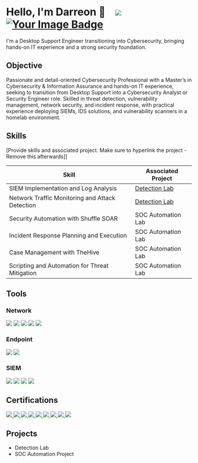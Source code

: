 # Hello, I'm Darreon 👋 &nbsp;&nbsp; <a href="https://www.linkedin.com/in/darreon-phillips-"><img src="https://img.shields.io/badge/-LinkedIn-0072b1?&style=for-the-badge&logo=linkedin&logoColor=white" /></a> &nbsp;&nbsp; <a href="https://tryhackme.com/p/dphil97"><img src="https://tryhackme-badges.s3.amazonaws.com/dphil97.png" alt="Your Image Badge" /></a>

I'm a Desktop Support Engineer transitioning into Cybersecurity, bringing hands-on IT experience and a strong security foundation.

## Objective

Passionate and detail-oriented Cybersecurity Professional with a Master’s in Cybersecurity & Information Assurance and hands-on IT experience, seeking to transition from Desktop Support into a Cybersecurity Analyst or Security Engineer role. Skilled in threat detection, vulnerability management, network security, and incident response, with practical experience deploying SIEMs, IDS solutions, and vulnerability scanners in a homelab environment.

## Skills
[Provide skills and associated project. Make sure to hyperlink the project - Remove this afterwards]]

| Skill                                         | Associated Project         |
|-----------------------------------------------|----------------------------|
| SIEM Implementation and Log Analysis          | <a href="https://google.com">Detection Lab</a>|
| Network Traffic Monitoring and Attack Detection | <a href="https://google.com">Detection Lab</a>|
| Security Automation with Shuffle SOAR         | SOC Automation Lab|
| Incident Response Planning and Execution      | SOC Automation Lab|
| Case Management with TheHive                  | SOC Automation Lab|
| Scripting and Automation for Threat Mitigation | SOC Automation Lab|

## Tools

### Network
<div>
    <img src="https://img.shields.io/badge/-Wireshark-1679A7?&style=for-the-badge&logo=Wireshark&logoColor=white" />
    <img src="https://img.shields.io/badge/-Suricata-EF3B2D?&style=for-the-badge&logo=Suricata&logoColor=white" />
    <img src="https://img.shields.io/badge/-Rapid7-FF0000?&style=for-the-badge&logo=rapid7&logoColor=white" />
    <img src="https://img.shields.io/badge/-pfSense-2980B9?&style=for-the-badge&logo=pfsense&logoColor=white" />
    <img src="https://img.shields.io/badge/-OpenVAS-27AE60?&style=for-the-badge&logo=openvas&logoColor=white" />
</div>

### Endpoint
<div>
    <img src="https://img.shields.io/badge/-Microsoft_Defender_for_Endpoint-00A4EF?&style=for-the-badge&logo=Microsoft&logoColor=white" />
    <img src="https://img.shields.io/badge/-Velociraptor-4B275F?&style=for-the-badge&logo=Velociraptor&logoColor=white" />
</div>

### SIEM
<div>
    <img src="https://img.shields.io/badge/-Microsoft_Sentinel-0078D4?&style=for-the-badge&logo=Microsoft&logoColor=white" />
    <img src="https://img.shields.io/badge/-Splunk-000000?&style=for-the-badge&logo=Splunk&logoColor=white" />
    <img src="https://img.shields.io/badge/-Elastic-005571?&style=for-the-badge&logo=Elastic&logoColor=white" />
    <img src="https://img.shields.io/badge/-Wazuh-1E90FF?&style=for-the-badge&logo=wazuh&logoColor=white" />
</div>

## Certifications
<div>  
    <a href="https://www.credly.com/badges/eb4a3bad-5e6e-467d-80fc-4cf06b980f86/public_url" target="_blank">
        <img src="https://img.shields.io/badge/-SSCP-3333FF?&style=for-the-badge&logo=ISC2&logoColor=white" />
    </a>
    <a href="https://www.credly.com/badges/7254c8cb-7351-41e4-9b4d-3339ae0c8754/public_url" target="_blank">
        <img src="https://img.shields.io/badge/-CySA%2B-006400?&style=for-the-badge&logo=CompTIA&logoColor=white" />
    </a>
    <a href="https://www.credly.com/badges/85c805a3-a2e7-4972-b59d-d2558d6d3170/public_url" target="_blank">
        <img src="https://img.shields.io/badge/-Security%2B-FF0000?&style=for-the-badge&logo=CompTIA&logoColor=white" />
    </a>
    <a href="https://www.credly.com/badges/d3e082ef-5172-4295-b89d-b5f68ea7423d/public_url" target="_blank">
        <img src="https://img.shields.io/badge/-Network%2B-007ACC?&style=for-the-badge&logo=CompTIA&logoColor=white" />
    </a>
    <a href="https://www.credly.com/badges/c5b192af-d722-432b-92c4-65fa963e88d1/public_url" target="_blank">
        <img src="https://img.shields.io/badge/-CCNA-000080?&style=for-the-badge&logo=Cisco&logoColor=white" />
    </a>
    <a href="https://www.credly.com/badges/2c852440-4ce7-4e1f-9351-7b2e05d285aa/public_url" target="_blank">
        <img src="https://img.shields.io/badge/-Project%2B-FFA500?&style=for-the-badge&logo=CompTIA&logoColor=white" />
    </a>
    <a href="https://aspen.eccouncil.org/Verify" target="_blank">
        <img src="https://img.shields.io/badge/-Certified%20Ethical%20Hacker-000000?&style=for-the-badge&logo=EC-Council&logoColor=white" />
    </a>
    <a href="https://cs.lpi.org/caf/Xamman/certification/verify/LPI000544306/yfghwgr8yz" target="_blank">
        <img src="https://img.shields.io/badge/-Linux%20Essentials-333333?&style=for-the-badge&logo=LPI&logoColor=white" />
    </a>
    <a href="https://www.credly.com/badges/2f45e3d8-9628-4172-9b38-fc2f37266810/public_url" target="_blank">
        <img src="https://img.shields.io/badge/-A%2B-4D4D4D?&style=for-the-badge&logo=CompTIA&logoColor=white" />
    </a>
</div>






## Projects
- Detection Lab
- SOC Automation Project
